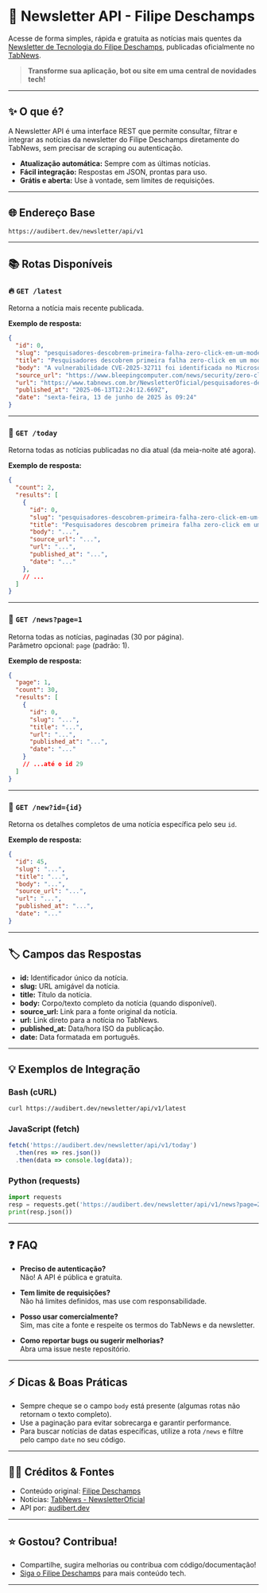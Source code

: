 # 🚀 Newsletter API - Filipe Deschamps

Acesse de forma simples, rápida e gratuita as notícias mais quentes da [Newsletter de Tecnologia do Filipe Deschamps](https://filipedeschamps.com.br/newsletter), publicadas oficialmente no [TabNews](https://www.tabnews.com.br/NewsletterOficial).

> **Transforme sua aplicação, bot ou site em uma central de novidades tech!**

---

## ✨ O que é?

A Newsletter API é uma interface REST que permite consultar, filtrar e integrar as notícias da newsletter do Filipe Deschamps diretamente do TabNews, sem precisar de scraping ou autenticação.

- **Atualização automática:** Sempre com as últimas notícias.
- **Fácil integração:** Respostas em JSON, prontas para uso.
- **Grátis e aberta:** Use à vontade, sem limites de requisições.

---

## 🌐 Endereço Base

```
https://audibert.dev/newsletter/api/v1
```

---

## 📚 Rotas Disponíveis

### 🔥 `GET /latest`

Retorna a notícia mais recente publicada.

**Exemplo de resposta:**

```json
{
  "id": 0,
  "slug": "pesquisadores-descobrem-primeira-falha-zero-click-em-um-modelo-de-linguagem",
  "title": "Pesquisadores descobrem primeira falha zero-click em um modelo de linguagem",
  "body": "A vulnerabilidade CVE-2025-32711 foi identificada no Microsoft 365 Copilot, ...",
  "source_url": "https://www.bleepingcomputer.com/news/security/zero-click-ai-data-leak-flaw-uncovered-in-microsoft-365-copilot/",
  "url": "https://www.tabnews.com.br/NewsletterOficial/pesquisadores-descobrem-primeira-falha-zero-click-em-um-modelo-de-linguagem",
  "published_at": "2025-06-13T12:24:12.669Z",
  "date": "sexta-feira, 13 de junho de 2025 às 09:24"
}
```

---

### 📅 `GET /today`

Retorna todas as notícias publicadas no dia atual (da meia-noite até agora).

**Exemplo de resposta:**

```json
{
  "count": 2,
  "results": [
    {
      "id": 0,
      "slug": "pesquisadores-descobrem-primeira-falha-zero-click-em-um-modelo-de-linguagem",
      "title": "Pesquisadores descobrem primeira falha zero-click em um modelo de linguagem",
      "body": "...",
      "source_url": "...",
      "url": "...",
      "published_at": "...",
      "date": "..."
    },
    // ...
  ]
}
```

---

### 📰 `GET /news?page=1`

Retorna todas as notícias, paginadas (30 por página).  
Parâmetro opcional: `page` (padrão: 1).

**Exemplo de resposta:**

```json
{
  "page": 1,
  "count": 30,
  "results": [
    {
      "id": 0,
      "slug": "...",
      "title": "...",
      "url": "...",
      "published_at": "...",
      "date": "..."
    }
    // ...até o id 29
  ]
}
```

---

### 🔎 `GET /new?id={id}`

Retorna os detalhes completos de uma notícia específica pelo seu `id`.

**Exemplo de resposta:**

```json
{
  "id": 45,
  "slug": "...",
  "title": "...",
  "body": "...",
  "source_url": "...",
  "url": "...",
  "published_at": "...",
  "date": "..."
}
```

---

## 🏷️ Campos das Respostas

- **id:** Identificador único da notícia.
- **slug:** URL amigável da notícia.
- **title:** Título da notícia.
- **body:** Corpo/texto completo da notícia (quando disponível).
- **source_url:** Link para a fonte original da notícia.
- **url:** Link direto para a notícia no TabNews.
- **published_at:** Data/hora ISO da publicação.
- **date:** Data formatada em português.

---

## 💡 Exemplos de Integração

### Bash (cURL)

```bash
curl https://audibert.dev/newsletter/api/v1/latest
```

### JavaScript (fetch)

```js
fetch('https://audibert.dev/newsletter/api/v1/today')
  .then(res => res.json())
  .then(data => console.log(data));
```

### Python (requests)

```python
import requests
resp = requests.get('https://audibert.dev/newsletter/api/v1/news?page=2')
print(resp.json())
```

---

## ❓ FAQ

- **Preciso de autenticação?**  
  Não! A API é pública e gratuita.

- **Tem limite de requisições?**  
  Não há limites definidos, mas use com responsabilidade.

- **Posso usar comercialmente?**  
  Sim, mas cite a fonte e respeite os termos do TabNews e da newsletter.

- **Como reportar bugs ou sugerir melhorias?**  
  Abra uma issue neste repositório.

---

## ⚡ Dicas & Boas Práticas

- Sempre cheque se o campo `body` está presente (algumas rotas não retornam o texto completo).
- Use a paginação para evitar sobrecarga e garantir performance.
- Para buscar notícias de datas específicas, utilize a rota `/news` e filtre pelo campo `date` no seu código.

---

## 👨‍💻 Créditos & Fontes

- Conteúdo original: [Filipe Deschamps](https://filipedeschamps.com.br)
- Notícias: [TabNews - NewsletterOficial](https://www.tabnews.com.br/NewsletterOficial)
- API por: [audibert.dev](https://audibert.dev)

---

## ⭐ Gostou? Contribua!

- Compartilhe, sugira melhorias ou contribua com código/documentação!
- [Siga o Filipe Deschamps](https://www.youtube.com/@FilipeDeschamps) para mais conteúdo tech.

---
